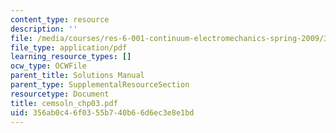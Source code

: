 ```yaml
---
content_type: resource
description: ''
file: /media/courses/res-6-001-continuum-electromechanics-spring-2009/356ab0c46f0355b740b66d6ec3e8e1bd_cemsoln_chp03.pdf
file_type: application/pdf
learning_resource_types: []
ocw_type: OCWFile
parent_title: Solutions Manual
parent_type: SupplementalResourceSection
resourcetype: Document
title: cemsoln_chp03.pdf
uid: 356ab0c4-6f03-55b7-40b6-6d6ec3e8e1bd
---
```

